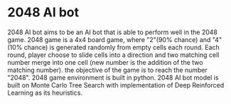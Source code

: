 # 2048 AI bot

2048 AI bot aims to be an AI bot that is able to perform well in the 2048 game. 2048 game is a 4x4 board game, where "2"(90% chance) and "4"(10% chance) is generated randomly from empty cells each round. Each round, player choose to slide cells into a direction and two matching cell number merge into one cell (new number is the addition of the two matching number). the objective of the game is to reach the number "2048". 2048 game environment is built in python. 2048 AI bot model is built on Monte Carlo Tree Search with implementation of Deep Reinforced Learning as its heuristics. 
